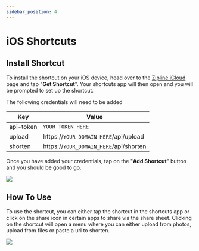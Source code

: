 ```yaml
---
sidebar_position: 4
---
```


# iOS Shortcuts

## Install Shortcut
To install the shortcut on your iOS device, head over to the [Zipline iCloud](https://www.icloud.com/shortcuts/6814cb233c0445a1b03fe0786bf6eb8c) page and tap "**Get Shortcut**". Your shortcuts app will then open and you will be prompted to set up the shortcut.

The following credentials will need to be added

|    Key    | Value |
| --------- | ----- |
| api-token | `YOUR_TOKEN_HERE` |
| upload    | https://`YOUR_DOMAIN_HERE`/api/upload |
| shorten   | https://`YOUR_DOMAIN_HERE`/api/shorten |

Once you have added your credentials, tap on the "**Add Shortcut**" button and you should be good to go.

![](/guides/ios-shortcut-1.png)

## How To Use
To use the shortcut, you can either tap the shortcut in the shortcuts app or click on the share icon in certain apps to share via the share sheet. Clicking on the shortcut will open a menu where you can either upload from photos, upload from files or paste a url to shorten.

![](/guides/ios-shortcut-2.png)